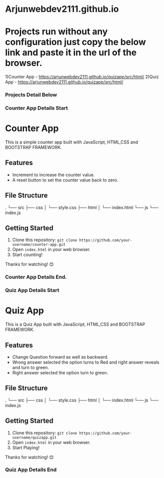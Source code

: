 # Arjunwebdev2111.github.io

# Projects run without any configuration just copy the below link and paste it in the url of the browser.
1)Counter App - https://arjunwebdev2111.github.io/quizapp/src/html/
2)Quiz App - https://arjunwebdev2111.github.io/quizapp/src/html/

### Projects Detail Below

### Counter App Details Start
# Counter App

This is a simple counter app built with JavaScript, HTML,CSS and BOOTSTRAP FRAMEWORK.

## Features

- Increment to increase the counter value.
- A reset button to set the counter value back to zero.

## File Structure
.
└── src
    ├── css
    │   └── style.css
    ├── html
    │   └── index.html
    └── js
        └── index.js

## Getting Started

1. Clone this repository: `git clone https://github.com/your-username/counter-app.git`
2. Open `index.html` in your web browser.
3. Start counting!


Thanks for watching! 😊

### Counter App Details End.

### Quiz App Details Start

# Quiz App

This is a Quiz App built with JavaScript, HTML,CSS and BOOTSTRAP FRAMEWORK.

## Features

- Change Question forward as well as backward.
- Wrong answer selected the option turns to Red and right answer reveals and turn to green.
- Right answer selected the option turn to green.
## File Structure
.
└── src
    ├── css
    │   └── style.css
    ├── html
    │   └── index.html
    └── js
        └── index.js

## Getting Started

1. Clone this repository: `git clone https://github.com/your-username/quizapp.git`
2. Open `index.html` in your web browser.
3. Start Playing!


Thanks for watching! 😊
### Quiz App Details End
